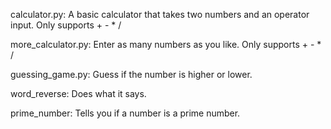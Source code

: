 calculator.py:
A basic calculator that takes two numbers and an operator input.
Only supports + - * /

more_calculator.py:
Enter as many numbers as you like.
Only supports + - * /

guessing_game.py:
Guess if the number is higher or lower.

word_reverse:
Does what it says.

prime_number:
Tells you if a number is a prime number.